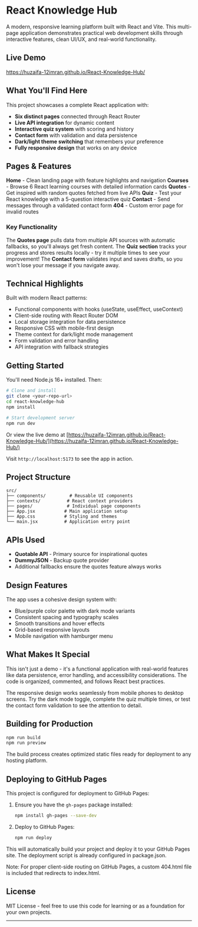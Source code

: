 # React Knowledge Hub

A modern, responsive learning platform built with React and Vite. This multi-page application demonstrates practical web development skills through interactive features, clean UI/UX, and real-world functionality.

## Live Demo
https://huzaifa-12imran.github.io/React-Knowledge-Hub/
## What You'll Find Here

This project showcases a complete React application with:

- **Six distinct pages** connected through React Router
- **Live API integration** for dynamic content
- **Interactive quiz system** with scoring and history
- **Contact form** with validation and data persistence  
- **Dark/light theme switching** that remembers your preference
- **Fully responsive design** that works on any device

## Pages & Features

**Home** - Clean landing page with feature highlights and navigation
**Courses** - Browse 6 React learning courses with detailed information cards
**Quotes** - Get inspired with random quotes fetched from live APIs
**Quiz** - Test your React knowledge with a 5-question interactive quiz
**Contact** - Send messages through a validated contact form
**404** - Custom error page for invalid routes

### Key Functionality

The **Quotes page** pulls data from multiple API sources with automatic fallbacks, so you'll always get fresh content. The **Quiz section** tracks your progress and stores results locally - try it multiple times to see your improvement! The **Contact form** validates input and saves drafts, so you won't lose your message if you navigate away.

## Technical Highlights

Built with modern React patterns:
- Functional components with hooks (useState, useEffect, useContext)
- Client-side routing with React Router DOM
- Local storage integration for data persistence
- Responsive CSS with mobile-first design
- Theme context for dark/light mode management
- Form validation and error handling
- API integration with fallback strategies

## Getting Started

You'll need Node.js 16+ installed. Then:

```bash
# Clone and install
git clone <your-repo-url>
cd react-knowledge-hub
npm install

# Start development server
npm run dev
```

Or view the live demo at [https://huzaifa-12imran.github.io/React-Knowledge-Hub/](https://huzaifa-12imran.github.io/React-Knowledge-Hub/)

Visit `http://localhost:5173` to see the app in action.

## Project Structure

```
src/
├── components/         # Reusable UI components
├── contexts/          # React context providers
├── pages/             # Individual page components
├── App.jsx           # Main application setup
├── App.css           # Styling and themes
└── main.jsx          # Application entry point
```

## APIs Used

- **Quotable API** - Primary source for inspirational quotes
- **DummyJSON** - Backup quote provider
- Additional fallbacks ensure the quotes feature always works

## Design Features

The app uses a cohesive design system with:
- Blue/purple color palette with dark mode variants
- Consistent spacing and typography scales
- Smooth transitions and hover effects
- Grid-based responsive layouts
- Mobile navigation with hamburger menu

## What Makes It Special

This isn't just a demo - it's a functional application with real-world features like data persistence, error handling, and accessibility considerations. The code is organized, commented, and follows React best practices.

The responsive design works seamlessly from mobile phones to desktop screens. Try the dark mode toggle, complete the quiz multiple times, or test the contact form validation to see the attention to detail.

## Building for Production

```bash
npm run build
npm run preview
```

The build process creates optimized static files ready for deployment to any hosting platform.

## Deploying to GitHub Pages

This project is configured for deployment to GitHub Pages:

1. Ensure you have the `gh-pages` package installed:
   ```bash
   npm install gh-pages --save-dev
   ```

2. Deploy to GitHub Pages:
   ```bash
   npm run deploy
   ```

This will automatically build your project and deploy it to your GitHub Pages site. The deployment script is already configured in package.json.

Note: For proper client-side routing on GitHub Pages, a custom 404.html file is included that redirects to index.html.

## License

MIT License - feel free to use this code for learning or as a foundation for your own projects.

---
